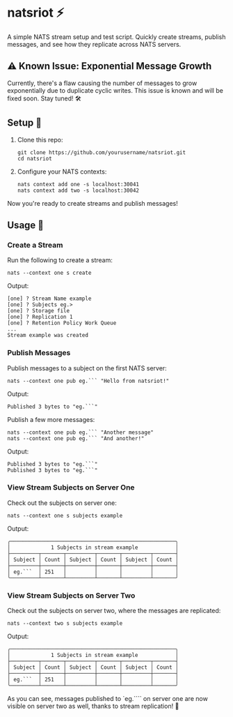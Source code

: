 # natsriot ⚡

A simple NATS stream setup and test script. Quickly create streams, publish messages, and see how they replicate across NATS servers.


## ⚠️ Known Issue: Exponential Message Growth

Currently, there's a flaw causing the number of messages to grow exponentially due to duplicate cyclic writes. This issue is known and will be fixed soon. Stay tuned! 🛠️

## Setup 🚀

1. Clone this repo:

   ```
   git clone https://github.com/yourusername/natsriot.git
   cd natsriot
   ```

2. Configure your NATS contexts:

   ```
   nats context add one -s localhost:30041
   nats context add two -s localhost:30042
   ```

Now you're ready to create streams and publish messages!

## Usage 📡

### Create a Stream

Run the following to create a stream:

```
nats --context one s create
```

Output:
```
[one] ? Stream Name example
[one] ? Subjects eg.>
[one] ? Storage file
[one] ? Replication 1
[one] ? Retention Policy Work Queue
...
Stream example was created
```

### Publish Messages

Publish messages to a subject on the first NATS server:

```
nats --context one pub eg.``` "Hello from natsriot!"
```

Output:
```
Published 3 bytes to "eg.```"
```

Publish a few more messages:

```
nats --context one pub eg.``` "Another message"
nats --context one pub eg.``` "And another!"
```

Output:
```
Published 3 bytes to "eg.```"
Published 3 bytes to "eg.```"
```

### View Stream Subjects on Server One

Check out the subjects on server one:

```
nats --context one s subjects example
```

Output:
```
╭─────────────────────────────────────────────────────╮
│             1 Subjects in stream example            │
├─────────┬───────┬─────────┬───────┬─────────┬───────┤
│ Subject │ Count │ Subject │ Count │ Subject │ Count │
├─────────┼───────┼─────────┼───────┼─────────┼───────┤
│ eg.```  │ 251   │         │       │         │       │
╰─────────┴───────┴─────────┴───────┴─────────┴───────╯
```

### View Stream Subjects on Server Two

Check out the subjects on server two, where the messages are replicated:

```
nats --context two s subjects example
```

Output:
```
╭─────────────────────────────────────────────────────╮
│             1 Subjects in stream example            │
├─────────┬───────┬─────────┬───────┬─────────┬───────┤
│ Subject │ Count │ Subject │ Count │ Subject │ Count │
├─────────┼───────┼─────────┼───────┼─────────┼───────┤
│ eg.```  │ 251   │         │       │         │       │
╰─────────┴───────┴─────────┴───────┴─────────┴───────╯
```

As you can see, messages published to `eg.```` on server one are now visible on server two as well, thanks to stream replication! 🔄
